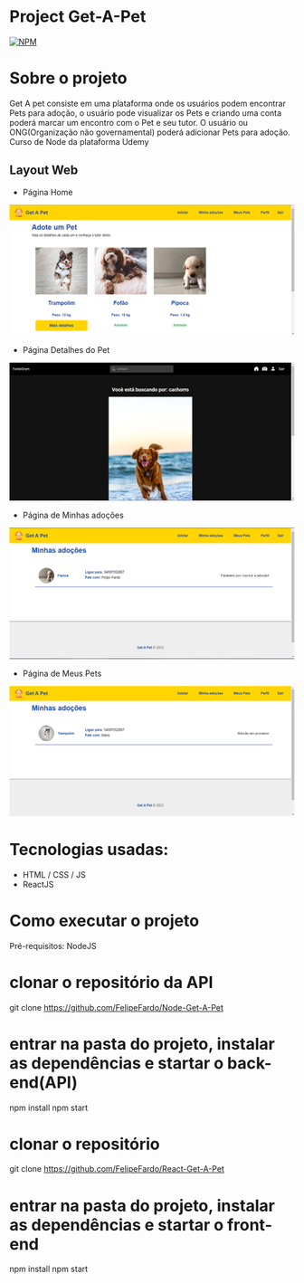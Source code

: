 # Project Get-A-Pet

[![NPM](https://img.shields.io/npm/l/react)](https://github.com/FelipeFardo/React-Get-A-Pet/blob/main/LICENSE)

# Sobre o projeto

Get A pet consiste em uma plataforma onde os usuários podem encontrar Pets para adoção, o usuário pode visualizar os Pets e criando uma conta poderá marcar um encontro com o Pet e seu tutor. O usuário ou ONG(Organização não governamental) poderá adicionar Pets para adoção.
<br/>
Curso de Node da plataforma Udemy

## Layout Web

- Página Home

![Web HOME](https://github.com/FelipeFardo/Assets/blob/main/React-Get-A-Pet/Screenshot_1.png)

- Página Detalhes do Pet

![Web Pet Details](https://github.com/FelipeFardo/Assets/blob/main/React-FardoGram/Screenshot_2.png)

- Página de Minhas adoções

![Web MyAdoptions](https://github.com/FelipeFardo/Assets/blob/main/React-Get-A-Pet/Screenshot_3.png)

- Página de Meus Pets

![Web Perfil](https://github.com/FelipeFardo/Assets/blob/main/React-Get-A-Pet/Screenshot_4.png)

# Tecnologias usadas:

- HTML / CSS / JS
- ReactJS

# Como executar o projeto

Pré-requisitos: NodeJS

# clonar o repositório da API

git clone https://github.com/FelipeFardo/Node-Get-A-Pet

# entrar na pasta do projeto, instalar as dependências e startar o back-end(API)

npm install
npm start

# clonar o repositório

git clone https://github.com/FelipeFardo/React-Get-A-Pet

# entrar na pasta do projeto, instalar as dependências e startar o front-end

npm install
npm start
